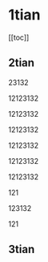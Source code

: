 # 1tian
[[toc]]


## 2tian






23132


12123132


12123132


12123132


12123132


12123132


12123132


121


123132


121















## 3tian